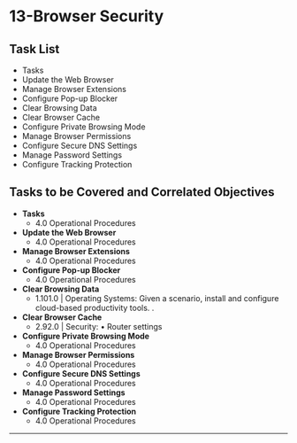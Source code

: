 # 13-Browser Security

## Task List
- Tasks
- Update the Web Browser
- Manage Browser Extensions
- Configure Pop-up Blocker
- Clear Browsing Data
- Clear Browser Cache
- Configure Private Browsing Mode
- Manage Browser Permissions
- Configure Secure DNS Settings
- Manage Password Settings
- Configure Tracking Protection

## Tasks to be Covered and Correlated Objectives

- **Tasks**  
  - 4.0 Operational Procedures
- **Update the Web Browser**  
  - 4.0 Operational Procedures
- **Manage Browser Extensions**  
  - 4.0 Operational Procedures
- **Configure Pop-up Blocker**  
  - 4.0 Operational Procedures
- **Clear Browsing Data**  
  - 1.101.0  |  Operating Systems: Given a scenario, install and configure cloud-based productivity tools.     .
- **Clear Browser Cache**  
  - 2.92.0  |  Security: • Router settings
- **Configure Private Browsing Mode**  
  - 4.0 Operational Procedures
- **Manage Browser Permissions**  
  - 4.0 Operational Procedures
- **Configure Secure DNS Settings**  
  - 4.0 Operational Procedures
- **Manage Password Settings**  
  - 4.0 Operational Procedures
- **Configure Tracking Protection**  
  - 4.0 Operational Procedures

---
